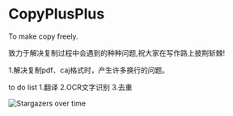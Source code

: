 # CopyPlusPlus
To make copy freely.

致力于解决复制过程中会遇到的种种问题,祝大家在写作路上披荆斩棘!

1.解决复制pdf、caj格式时，产生许多换行的问题。

to do list
1.翻译
2.OCR文字识别
3.去重

![Stargazers over time](https://starchart.cc/CopyPlusPlus/CopyPlusPlus.svg)
